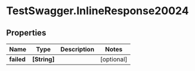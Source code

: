# TestSwagger.InlineResponse20024

## Properties

Name | Type | Description | Notes
------------ | ------------- | ------------- | -------------
**failed** | **[String]** |  | [optional] 


